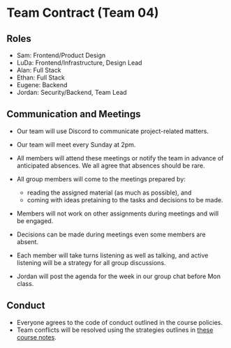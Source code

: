 
# Team Contract (Team 04)

## Roles

- Sam: Frontend/Product Design
- LuDa: Frontend/Infrastructure, Design Lead
- Alan: Full Stack
- Ethan: Full Stack
- Eugene: Backend
- Jordan: Security/Backend, Team Lead

## Communication and Meetings

- Our team will use Discord to communicate project-related matters.
- Our team will meet every Sunday at 2pm.
- All members will attend these meetings or notify the team in advance of anticipated absences. We all agree that absences should be rare.
- All group members will come to the meetings prepared by:
  - reading the assigned material (as much as possible), and
  - coming with ideas pretaining to the tasks and decisions to be made.
- Members will not work on other assignments during meetings and will be engaged.
- Decisions can be made during meetings even some members are absent.
- Each member will take turns listening as well as talking, and active listening will be a strategy for all group discussions.

- Jordan will post the agenda for the week in our group chat before Mon class.

## Conduct

- Everyone agrees to the code of conduct outlined in the course policies.
- Team conflicts will be resolved using the strategies outlines in [these course notes](https://pengyunie.github.io/cs446-1251/docs/project/p1/).
